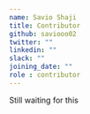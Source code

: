 ```yaml
---
name: Savio Shaji
title: Contributor
github: saviooo02
twitter: ""
linkedin: ""
slack: ""
joining_date: ""
role : contributor
---
```


Still waiting for this
